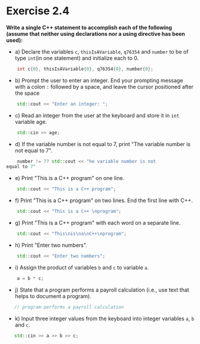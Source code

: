 # Exercise 2.4

**Write a single C++ statement to accomplish each of the following (assume that neither using declarations nor a using directive has been used):**

- a) Declare the variables `c`, `thisIsAVariable`, `q76354` and `number` to be of type `int`(in one statement) and initialize each to 0. 
```cpp
    int c{0}, thisIsAVariable{0}, q76354{0}, number{0};
```

- b) Prompt the user to enter an integer. End your prompting message with a colon `:` followed by a space, and leave the cursor positioned after the space

```cpp
    std::cout << "Enter an integer: ";
```

- c) Read an integer from the user at the keyboard and store it in `int` variable age.
```cpp
    std::cin >> age;
```

- d) If the variable number is not equal to 7, print "The variable number is not equal to 7".
```cpp
    number != 7? std::cout << "he variable number is not
equal to 7"
```

- e) Print "This is a C++ program" on one line.
```cpp
    std::cout << "This is a C++ program";
```

- f) Print "This is a C++ program" on two lines. End the first line with C++. 
```cpp
    std::cout << "This is a C++ \nprogram";
```

- g) Print "This is a C++ program" with each word on a separate line.
```cpp
    std::cout << "This\nis\na\nC++\nprogram";
```

- h) Print "Enter two numbers".
```cpp
    std::cout << "Enter two numbers";
```

- i) Assign the product of variables `b` and `c` to variable `a`.
```cpp
    a = b * c;
```

- j) State that a program performs a payroll calculation (i.e., use text that helps to document a program).
```cpp
   // program performs a payroll calculation
```

- k) Input three integer values from the keyboard into integer variables `a`, `b` and `c`. 
```cpp
   std::cin >> a >> b >> c;
```